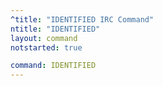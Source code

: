 ```yaml
---
^title: "IDENTIFIED IRC Command"
ntitle: "IDENTIFIED"
layout: command
notstarted: true

command: IDENTIFIED
---
```

